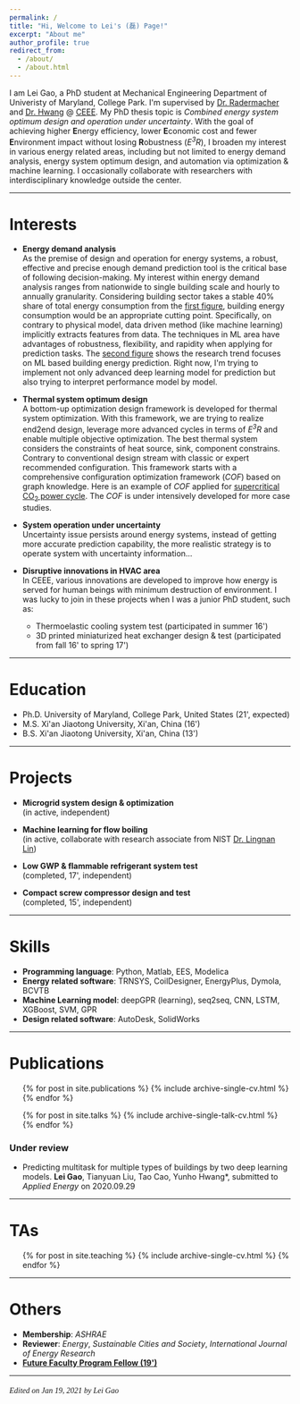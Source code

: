 ```yaml
---
permalink: /
title: "Hi, Welcome to Lei's (磊) Page!"
excerpt: "About me"
author_profile: true
redirect_from: 
  - /about/
  - /about.html
---
```


I am Lei Gao, a PhD student at Mechanical Engineering Department of Univeristy of Maryland, College Park. 
I'm supervised by [Dr. Radermacher](https://energy.umd.edu/clark/faculty/577/Reinhard-Radermacher) and 
[Dr. Hwang](https://enme.umd.edu/clark/faculty/549/Yunho-Hwang) @ [CEEE](https://ceee.umd.edu/). My PhD thesis topic is 
*Combined energy system optimum design and operation under uncertainty*. 
With the goal of achieving higher **E**nergy efficiency, lower **E**conomic cost and fewer **E**nvironment impact without losing 
**R**obustness (*E<sup>3</sup>R*), I broaden my interest in various energy related areas, including but not limited to energy demand 
analysis, energy system optimum design, and automation via optimization & machine learning. I occasionally collaborate with researchers 
with interdisciplinary knowledge outside the center.

---

Interests
======
* **Energy demand analysis** <br>
As the premise of design and operation for energy systems, a robust, effective and precise enough demand prediction tool
is the critical base of following decision-making. My interest within energy demand analysis ranges from nationwide
to single building scale and hourly to annually granularity. Considering building sector takes a stable 40% share of total energy consumption from 
the [first figure](https://leigao-ceee.github.io/portfolio/energy_demand_analysis/), building energy consumption would 
be an appropriate cutting point. Specifically, on contrary to physical model, data driven method (like machine learning) 
implicitly extracts features from data. The techniques in ML area have advantages of robustness, flexibility, 
and rapidity when applying for prediction tasks. The [second figure](https://leigao-ceee.github.io/portfolio/energy_demand_analysis/) 
shows the research trend focuses on ML based building energy prediction. Right now, 
I'm trying to implement not only advanced deep learning model for prediction but also trying to interpret performance model by model.


* **Thermal system optimum design** <br>
A bottom-up optimization design framework is developed for thermal system optimization. 
With this framework, we are trying to realize end2end design, leverage more advanced cycles in terms of *E<sup>3</sup>R* 
and enable multiple objective optimization. The best thermal system considers the constraints of heat source, sink, 
component constrains. Contrary to conventional design stream with classic or expert recommended configuration. 
This framework starts with a comprehensive configuration optimization framework (*COF*) based on graph knowledge. 
Here is an example of *COF* applied for [supercritical CO<sub>2</sub> power cycle](https://leigao-ceee.github.io/portfolio/evolution_SCO2/). 
The *COF* is under intensively developed for more case studies.

* **System operation under uncertainty** <br>
Uncertainty issue persists around energy systems, instead of getting more accurate prediction capability, 
the more realistic strategy is to operate system with uncertainty information...

* **Disruptive innovations in HVAC area** <br>
In CEEE, various innovations are developed to improve how energy is served for human beings with minimum destruction of environment.
I was lucky to join in these projects when I was a junior PhD student, such as:<br> 
    * Thermoelastic cooling system test (participated in summer 16')<br> 
    * 3D printed miniaturized heat exchanger design & test (participated from fall 16' to spring 17')<br>

---

Education
======
- Ph.D. University of Maryland, College Park, United States (21', expected)
- M.S.  Xi'an Jiaotong University, Xi'an, China (16')
- B.S.  Xi'an Jiaotong University, Xi'an, China (13')

---

Projects
======
* **Microgrid system design & optimization** <br>
(in active, independent) <br>

* **Machine learning for flow boiling** <br>
(in active, collaborate with research associate from NIST [Dr. Lingnan Lin](https://scholar.google.com/citations?user=DPrW7bAAAAAJ&hl=en)) <br>

* **Low GWP & flammable refrigerant system test** <br>
(completed, 17', independent) <br>

* **Compact screw compressor design and test** <br>
(completed, 15', independent) <br>
  
---

Skills
======
* **Programming language**: Python, Matlab, EES, Modelica
* **Energy related software**: TRNSYS, CoilDesigner, EnergyPlus, Dymola, BCVTB
* **Machine Learning model**: deepGPR (learning), seq2seq, CNN, LSTM, XGBoost, SVM, GPR
* **Design related software**: AutoDesk, SolidWorks

---

Publications
======
  <ul>{% for post in site.publications %}
    {% include archive-single-cv.html %}
  {% endfor %}</ul>

  <ul>{% for post in site.talks %}
    {% include archive-single-talk-cv.html %}
  {% endfor %}</ul>

### Under review
- Predicting multitask for multiple types of buildings by two deep learning models. 
  **Lei Gao**, Tianyuan Liu, Tao Cao, Yunho Hwang\*, submitted to *Applied Energy* on 2020.09.29

---

TAs
======
  <ul>{% for post in site.teaching %}
    {% include archive-single-cv.html %}
  {% endfor %}</ul>

---

Others
======
- **Membership**: *ASHRAE*
- **Reviewer**: *Energy*, *Sustainable Cities and Society*, *International Journal of Energy Research*
- [**Future Faculty Program Fellow (19')**](https://enme.umd.edu/news/story/lei-gao-admitted-into-the-future-faculty-program) <br>

---

######  <font face='Papyrus'>Edited on Jan 19, 2021 by Lei Gao</font>
